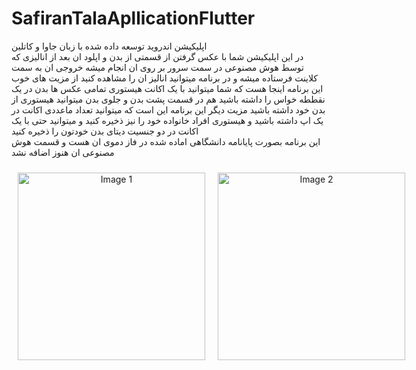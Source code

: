 # SafiranTalaApllicationFlutter
اپلیکیشن اندروید توسعه داده شده با زبان جاوا و کاتلین 
<br/>
در این اپلیکیشن شما با عکس گرفتن از قسمتی از بدن و اپلود ان بعد از انالیزی که توسط هوش مصنوعی در سمت سرور بر روی ان انجام میشه خروجی ان به سمت کلاینت فرستاده میشه و در برنامه میتوانید انالیز ان را مشاهده کنید 
از مزیت های خوب این برنامه اینجا هست که شما میتوانید با یک اکانت هیستوری تمامی عکس ها بدن در یک نقططه خواس را داشته باشید 
هم در قسمت پشت بدن و جلوی بدن میتوانید هیستوری از بدن خود داشته باشید 
مزیت دیگر این برنامه این است که میتوانید تعداد ماعددی اکانت در یک اپ داشته باشید و هیستوری افراد خانواده خود را نیز ذخیره کنید و میتوانید حتی با یک اکانت در دو جنسیت دیتای بدن خودتون را ذخیره کنید
<br/>
این برنامه بصورت پایانامه دانشگاهی اماده شده در فاز دموی ان هست و قسمت هوش مصنوعی ان هنوز اضافه نشد
<br/>
<div align="center" style="display:flex;flex-direction:row;align-items: center;">
  <img style="margin:10;" src="https://www.karlancer.com/api/file/x/x764/1698246407-MpjA.JPG" width="300" alt="Image 1">
  <img style="margin:10;" src="https://www.karlancer.com/api/file/x/x764/1698246410-vtb0.JPG" width="300" alt="Image 2">
  <div/>
<br/>
<br/>
